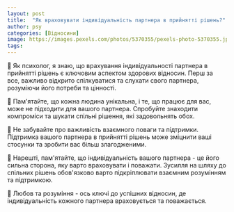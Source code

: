 ```yaml
---
layout: post
title:  "Як враховувати індивідуальність партнера в прийнятті рішень?"
author: psy
categories: [Відносини]
image: https://images.pexels.com/photos/5370355/pexels-photo-5370355.jpeg?auto=compress&cs=tinysrgb&fit=crop&h=627&w=1200
tags: 
---
```


🧠 Як психолог, я знаю, що врахування індивідуальності партнера в прийнятті рішень є ключовим аспектом здорових відносин. Перш за все, важливо відкрито спілкуватися та слухати свого партнера, розуміючи його потреби та цінності. 

💬 Пам'ятайте, що кожна людина унікальна, і те, що працює для вас, може не підходити для вашого партнера. Спробуйте знаходити компроміси та шукати спільні рішення, які задовольнять обох.

🤝 Не забувайте про важливість взаємного поваги та підтримки. Підтримка вашого партнера в прийнятті рішень може зміцнити ваші стосунки та зробити вас більш злагодженими.

🌟 Нарешті, пам'ятайте, що індивідуальність вашого партнера - це його сильна сторона, яку варто враховувати і поважати. Зусилля на шляху до спільних рішень обов'язково варто підкріплювати взаємним розумінням та підтримкою. 

🤗 Любов та розуміння - ось ключі до успішних відносин, де індивідуальність кожного партнера враховується та поважається.


